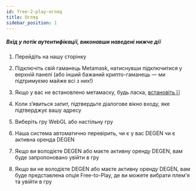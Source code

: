 ```yaml
---
id: free-2-play-огляд
title: Огляд
sidebar_position: 1
---
```


##### **Вхід у потік аутентифікації, виконавши наведені нижче дії**

1. Перейдіть на нашу сторінку [](https://niftyleague.com/games)

2. Підключіть свій гаманець Metamask, натиснувши підключитися у верхній панелі (або інший бажаний крипто-гаманець — ми підтримуємо майже всі з них!)

3. Якщо у вас не встановлено метамаску, будь ласка, [встановіть її](https://metamask.io/)

4. Коли з’явиться запит, підтвердьте діалогове вікно входу, яке підтверджує вашу адресу

5. Виберіть гру WebGL або настільну гру

6. Наша система автоматично перевірить, чи є у вас DEGEN чи є активна оренда DEGEN

7. Якщо ви володієте DEGEN або маєте активну оренду DEGEN, вам буде запропоновано увійти в гру

8. Якщо ви не володієте DEGEN або маєте активну оренду DEGEN, вам буде представлена опція Free-to-Play, де ви можете вибрати плем'я та увійти в гру
